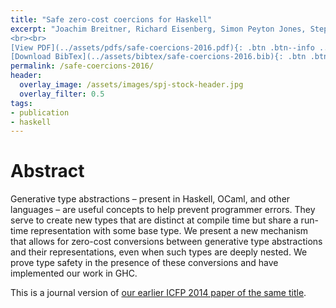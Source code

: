 ```yaml
---
title: "Safe zero-cost coercions for Haskell"
excerpt: "Joachim Breitner, Richard Eisenberg, Simon Peyton Jones, Stephanie Weirich <br><br> Published in <em>Journal of Functional Programming</em>
<br><br>
[View PDF](../assets/pdfs/safe-coercions-2016.pdf){: .btn .btn--info ..btn--large}
[Download BibTex](../assets/bibtex/safe-coercions-2016.bib){: .btn .btn--info ..btn--large}"
permalink: /safe-coercions-2016/
header:
  overlay_image: /assets/images/spj-stock-header.jpg
  overlay_filter: 0.5
tags:
- publication
- haskell
---
```


# Abstract
Generative type abstractions – present in Haskell, OCaml, and other languages – are useful concepts to help prevent programmer errors. They serve to create new types that are distinct at compile time but share a run-time representation with some base type. We present a new mechanism that allows for zero-cost conversions between generative type abstractions and their representations, even when such types are deeply nested. We prove type safety in the presence of these conversions and have implemented our work in GHC.

This is a journal version of [our earlier ICFP 2014 paper of the same title](../safe-coercions).
